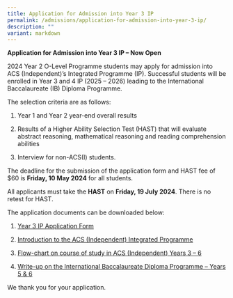 ```yaml
---
title: Application for Admission into Year 3 IP
permalink: /admissions/application-for-admission-into-year-3-ip/
description: ""
variant: markdown
---
```

<p><strong>Application for Admission into Year 3 IP – Now Open</strong>&nbsp;</p>
<p>2024 Year 2 O-Level Programme students may apply for admission into ACS
(Independent)’s Integrated Programme (IP). Successful students will be
enrolled in Year 3 and 4 IP (2025 – 2026) leading to the International
Baccalaureate (IB) Diploma Programme.&nbsp;</p>
<p>The selection criteria are as follows:&nbsp;</p>
<ol data-tight="true" class="tight">
<li>
<p>Year 1 and Year 2 year-end overall results</p>
</li>
<li>
<p>Results of a Higher Ability Selection Test (HAST) that will evaluate abstract
reasoning, mathematical reasoning and reading comprehension abilities</p>
</li>
<li>
<p>Interview for non-ACS(I) students.&nbsp;</p>
</li>
</ol>
<p>The deadline for the submission of the application form and HAST fee of
$60 is <strong>Friday, 10 May 2024</strong> for all students.&nbsp;</p>
<p>All applicants must take the <strong>HAST</strong> on <strong>Friday, 19 July 2024</strong>.
There is no retest for HAST.&nbsp;&nbsp;&nbsp;&nbsp;</p>
<p>The application documents can be downloaded below:&nbsp;</p>
<ol data-tight="true" class="tight">
<li>
<p><a href="/files/Admissions/Year 3 Admission/Year_3_IP_Application_Form__AY_2025__2024.pdf" rel="noopener noreferrer nofollow" target="_blank">Year 3 IP Application Form</a>
</p>
</li>
<li>
<p><a href="/files/Admissions/Year 3 Admission/Introduction_to_Integrated_Programme.pdf" rel="noopener noreferrer nofollow" target="_blank">Introduction to the ACS (Independent) Integrated Programme</a>
</p>
</li>
<li>
<p><a href="/files/Admissions/Year 3 Admission/Year_3_IP_Flow_Chart.pdf" rel="noopener noreferrer nofollow" target="_blank">Flow-chart on course of study in ACS (Independent) Years 3 – 6</a>
</p>
</li>
<li>
<p><a href="/files/Admissions/Year 3 Admission/January_2024_IBDP_Write_up_and_Subjects_Offered.pdf" rel="noopener noreferrer nofollow" target="_blank">Write-up on the International Baccalaureate Diploma Programme – Years 5 &amp; 6</a>
</p>
</li>
</ol>
<p>We thank you for your application.</p>